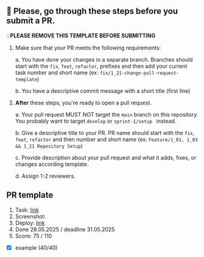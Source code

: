 ## 📣 Please, go through these steps before you submit a PR.

💡**PLEASE REMOVE THIS TEMPLATE BEFORE SUBMITTING**

1. Make sure that your PR meets the following requirements:

   a. You have done your changes in a separate branch. Branches should start with the `fix`, `feat`, `refactor`, prefixes and then add your current task number and short name (ex: `fix/1_21-change-pull-request-template`)

   b. You have a descriptive commit message with a short title (first line)

2. **After** these steps, you're ready to open a pull request.

   a. Your pull request MUST NOT target the `main` branch on this repository. You probably want to target `develop` or `sprint-1/setup ` instead.

   b. Give a descriptive title to your PR. PR name should start with the `fix`, `feat`, `refactor` and then number and short name (ex: `Feature/1_01, 1_03 && 1_21 Repository Setup`)

   c. Provide description about your pull request and what it adds, fixes, or changes according template.

   d. Assign 1-2 reviewers.

## PR template

1. Task: [link](https://github.com/)
2. Screenshot:
3. Deploy: [link](https://github.com/)
4. Done 28.05.2025 / deadline 31.05.2025
5. Score: 75 / 110

- [x] example (40/40)
